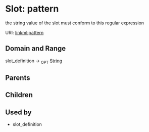 
# Slot: pattern


the string value of the slot must conform to this regular expression

URI: [linkml:pattern](https://w3id.org/linkml/pattern)


## Domain and Range

slot_definition &#8594;  <sub>OPT</sub> [String](types/String.md)

## Parents


## Children


## Used by

 * slot_definition
